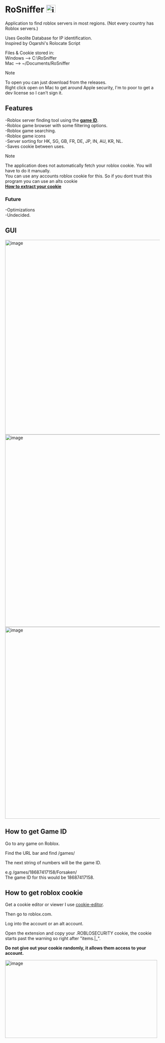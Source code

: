# RoSniffer <img width="30" height="25" alt="image" src="https://github.com/user-attachments/assets/60619333-a957-4203-bbec-3bd8b8878a50" />

Application to find roblox servers in most regions.
(Not every country has Roblox servers.)

Uses Geolite Database for IP identification.\
Inspired by Oqarshi's Rolocate Script


Files & Cookie stored in:\
Windows --> C:\RoSniffer\
Mac --> ~/Documents/RoSniffer

> [!NOTE]
> To open you can just download from the releases.\
> Right click open on Mac to get around Apple security, I'm to poor to get a dev license so I can't sign it.


## Features
  -Roblox server finding tool using the [**game ID**](#how-to-get-game-id).\
  -Roblox game browser with some filtering options.\
  -Roblox game searching.\
  -Roblox game icons\
  -Server sorting for HK, SG, GB, FR, DE, JP, IN, AU, KR, NL.\
  -Saves cookie between uses.
  
  > [!NOTE]
  > The application does not automatically fetch your roblox cookie. You will have to do it manually.\
  > You can use any accounts roblox cookie for this. So if you dont trust this program you can use an alts cookie\
  > [**How to extract your cookie**](#how-to-get-roblox-cookie)


### Future
  -Optimizations\
  -Undecided.

## GUI 

<img width="1000" height="632" alt="image" src="https://github.com/user-attachments/assets/5a5d727d-93a7-441a-9d57-39962a72d7b3" />


<img width="997" height="625" alt="image" src="https://github.com/user-attachments/assets/7c0620c2-a8bd-40af-9a50-a4eebf349241" />


<img width="999" height="623" alt="image" src="https://github.com/user-attachments/assets/c58ea72d-a557-44a0-a163-9aba4bfd2223" />




## How to get Game ID

Go to any game on Roblox.

Find the URL bar and find /games/

The next string of numbers will be the game ID.

e.g /games/18687417158/Forsaken/ \
The game ID for this would be 18687417158.


## How to get roblox cookie

Get a cookie editor or viewer I use [cookie-editor](https://chromewebstore.google.com/detail/cookie-editor/hlkenndednhfkekhgcdicdfddnkalmdm).

Then go to roblox.com.

Log into the account or an alt account.

Open the extension and copy your .ROBLOSECURITY cookie, the cookie starts past the warning so right after "items.|_".

**Do not give out your cookie randomly, it allows them access to your account.**

<img width="495" height="253" alt="image" src="https://github.com/user-attachments/assets/14fa17cc-cdaf-41ba-bb76-02be75fcfc11" />

